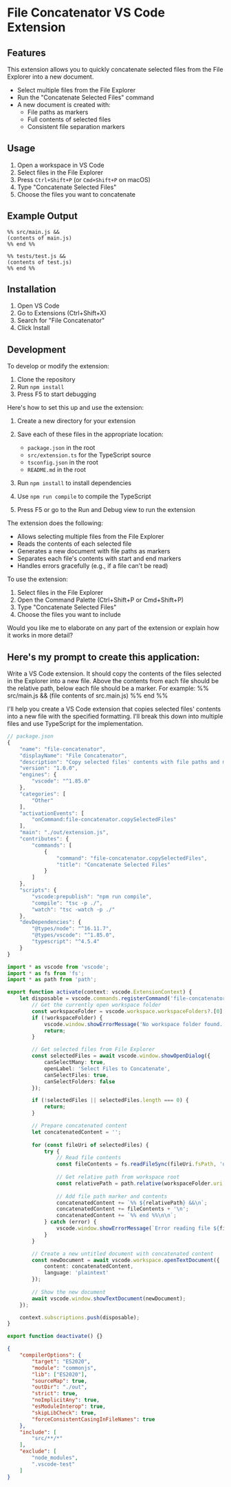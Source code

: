 # File Concatenator VS Code Extension

## Features

This extension allows you to quickly concatenate selected files from the File Explorer into a new document. 

- Select multiple files from the File Explorer
- Run the "Concatenate Selected Files" command
- A new document is created with:
  - File paths as markers
  - Full contents of selected files
  - Consistent file separation markers

## Usage

1. Open a workspace in VS Code
2. Select files in the File Explorer
3. Press `Ctrl+Shift+P` (or `Cmd+Shift+P` on macOS)
4. Type "Concatenate Selected Files"
5. Choose the files you want to concatenate

## Example Output

```
%% src/main.js &&
(contents of main.js)
%% end %%

%% tests/test.js &&
(contents of test.js)
%% end %%
```

## Installation

1. Open VS Code
2. Go to Extensions (Ctrl+Shift+X)
3. Search for "File Concatenator"
4. Click Install

## Development

To develop or modify the extension:

1. Clone the repository
2. Run `npm install`
3. Press F5 to start debugging


Here's how to set this up and use the extension:

1. Create a new directory for your extension
2. Save each of these files in the appropriate location:
   - `package.json` in the root
   - `src/extension.ts` for the TypeScript source
   - `tsconfig.json` in the root
   - `README.md` in the root

3. Run `npm install` to install dependencies
4. Use `npm run compile` to compile the TypeScript
5. Press F5 or go to the Run and Debug view to run the extension

The extension does the following:
- Allows selecting multiple files from the File Explorer
- Reads the contents of each selected file
- Generates a new document with file paths as markers
- Separates each file's contents with start and end markers
- Handles errors gracefully (e.g., if a file can't be read)

To use the extension:
1. Select files in the File Explorer
2. Open the Command Palette (Ctrl+Shift+P or Cmd+Shift+P)
3. Type "Concatenate Selected Files"
4. Choose the files you want to include

Would you like me to elaborate on any part of the extension or explain how it works in more detail?



## Here's my prompt to create this application:

Write a VS Code extension. It should copy the contents of the files selected in the Explorer into a new file. Above the contents from each file should be the relative path, below each file should be a marker. For example:
%% src/main.js &&
(file contents of src.main.js)
%% end %%

I'll help you create a VS Code extension that copies selected files' contents into a new file with the specified formatting. I'll break this down into multiple files and use TypeScript for the implementation.

```typescript
// package.json
{
    "name": "file-concatenator",
    "displayName": "File Concatenator",
    "description": "Copy selected files' contents with file paths and markers",
    "version": "1.0.0",
    "engines": {
        "vscode": "^1.85.0"
    },
    "categories": [
        "Other"
    ],
    "activationEvents": [
        "onCommand:file-concatenator.copySelectedFiles"
    ],
    "main": "./out/extension.js",
    "contributes": {
        "commands": [
            {
                "command": "file-concatenator.copySelectedFiles",
                "title": "Concatenate Selected Files"
            }
        ]
    },
    "scripts": {
        "vscode:prepublish": "npm run compile",
        "compile": "tsc -p ./",
        "watch": "tsc -watch -p ./"
    },
    "devDependencies": {
        "@types/node": "^16.11.7",
        "@types/vscode": "^1.85.0",
        "typescript": "^4.5.4"
    }
}

```

```typescript
import * as vscode from 'vscode';
import * as fs from 'fs';
import * as path from 'path';

export function activate(context: vscode.ExtensionContext) {
    let disposable = vscode.commands.registerCommand('file-concatenator.copySelectedFiles', async () => {
        // Get the currently open workspace folder
        const workspaceFolder = vscode.workspace.workspaceFolders?.[0];
        if (!workspaceFolder) {
            vscode.window.showErrorMessage('No workspace folder found.');
            return;
        }

        // Get selected files from File Explorer
        const selectedFiles = await vscode.window.showOpenDialog({
            canSelectMany: true,
            openLabel: 'Select Files to Concatenate',
            canSelectFiles: true,
            canSelectFolders: false
        });

        if (!selectedFiles || selectedFiles.length === 0) {
            return;
        }

        // Prepare concatenated content
        let concatenatedContent = '';
        
        for (const fileUri of selectedFiles) {
            try {
                // Read file contents
                const fileContents = fs.readFileSync(fileUri.fsPath, 'utf8');
                
                // Get relative path from workspace root
                const relativePath = path.relative(workspaceFolder.uri.fsPath, fileUri.fsPath);
                
                // Add file path marker and contents
                concatenatedContent += `%% ${relativePath} &&\n`;
                concatenatedContent += fileContents + '\n';
                concatenatedContent += `%% end %%\n\n`;
            } catch (error) {
                vscode.window.showErrorMessage(`Error reading file ${fileUri.fsPath}: ${error}`);
            }
        }

        // Create a new untitled document with concatenated content
        const newDocument = await vscode.workspace.openTextDocument({
            content: concatenatedContent,
            language: 'plaintext'
        });
        
        // Show the new document
        await vscode.window.showTextDocument(newDocument);
    });

    context.subscriptions.push(disposable);
}

export function deactivate() {}

```

```json
{
    "compilerOptions": {
        "target": "ES2020",
        "module": "commonjs",
        "lib": ["ES2020"],
        "sourceMap": true,
        "outDir": "./out",
        "strict": true,
        "noImplicitAny": true,
        "esModuleInterop": true,
        "skipLibCheck": true,
        "forceConsistentCasingInFileNames": true
    },
    "include": [
        "src/**/*"
    ],
    "exclude": [
        "node_modules",
        ".vscode-test"
    ]
}

```

